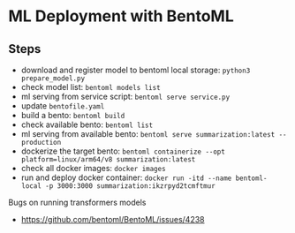 # ML Deployment with BentoML

## Steps
- download and register model to bentoml local storage: `python3 prepare_model.py`
- check model list: `bentoml models list`
- ml serving from service script: `bentoml serve service.py`
- update `bentofile.yaml`
- build a bento: `bentoml build`
- check available bento: `bentoml list`
- ml serving from available bento: `bentoml serve summarization:latest --production`
- dockerize the target bento: `bentoml containerize --opt platform=linux/arm64/v8 summarization:latest`
- check all docker images: `docker images`
- run and deploy docker container: `docker run -itd --name bentoml-local -p 3000:3000 summarization:ikzrpyd2tcmftmur`

Bugs on running transformers models
- https://github.com/bentoml/BentoML/issues/4238
